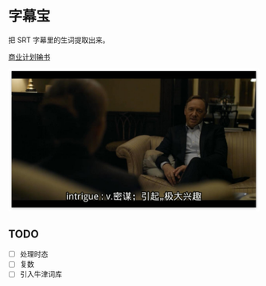 # 字幕宝

把 SRT 字幕里的生词提取出来。

[商业计划<del>输</del>书](http://scateu.me/2017/01/13/subtitles-cet4.html)


![DEMO](https://github.com/scateu/zimubao/raw/master/snapshots/House.of.Cards.S01E01.jpg)

## TODO

 - [ ] 处理时态 
 - [ ] 复数
 - [ ] 引入牛津词库
